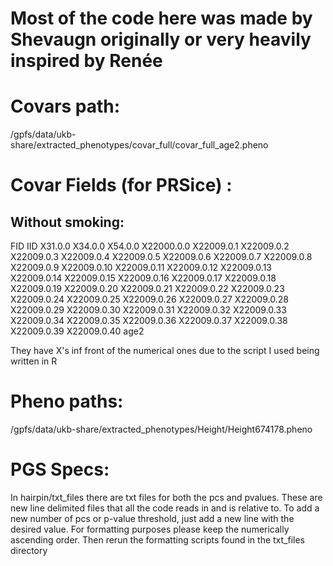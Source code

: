 # Most of the code here was made by Shevaugn originally or very heavily inspired by Renée

# Covars path:

/gpfs/data/ukb-share/extracted_phenotypes/covar_full/covar_full_age2.pheno

# Covar Fields (for PRSice) :

## Without smoking:
FID IID X31.0.0 X34.0.0 X54.0.0 X22000.0.0 X22009.0.1 X22009.0.2 X22009.0.3 X22009.0.4 X22009.0.5 X22009.0.6 X22009.0.7 X22009.0.8 X22009.0.9 X22009.0.10 X22009.0.11 X22009.0.12 X22009.0.13 X22009.0.14 X22009.0.15 X22009.0.16 X22009.0.17 X22009.0.18 X22009.0.19 X22009.0.20 X22009.0.21 X22009.0.22 X22009.0.23 X22009.0.24 X22009.0.25 X22009.0.26 X22009.0.27 X22009.0.28 X22009.0.29 X22009.0.30 X22009.0.31 X22009.0.32 X22009.0.33 X22009.0.34 X22009.0.35 X22009.0.36 X22009.0.37 X22009.0.38 X22009.0.39 X22009.0.40 age2

They have X's inf front of the numerical ones due to the script I used being written in R

# Pheno paths:

/gpfs/data/ukb-share/extracted_phenotypes/Height/Height674178.pheno

# PGS Specs:

In hairpin/txt_files there are txt files for both the pcs and pvalues. These are new line delimited files that all the code reads in and is relative to. To add a new number of pcs or p-value threshold, just add a new line with the desired value. For formatting purposes please keep the numerically ascending order.
Then rerun the formatting scripts found in the txt_files directory